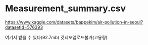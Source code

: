 # Measurement_summary.csv
https://www.kaggle.com/datasets/bappekim/air-pollution-in-seoul?datasetId=576393

여기서 받을 수 있다(92.7mb) 깃레포업로드불가(고용량)

